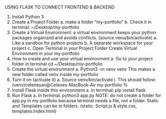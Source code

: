 USING FLASK TO CONNECT FRONTEND & BACKEND
1.	Install Python 3 
2.	Create a Project Folder
a.	 make a folder “my-portfolio”
b.	Check it in terminal: ~/Desktop/my-portfolio 
3.	Create a Virtual Environment: a virtual environment keeps your python packages organized and avoids conflicts. (source venu/bin/activate) 
a.	Like a sandbox for python projects
b.	A separate workspace for your project
c.	Open Terminal in your Project Folder 
Create Virtual Environment in your my-portfolio 
1.	How to create and use your virtual environment
a.	Go to your project folder in terminal
cd ~/Desktop/my-portfolio
2.	Create the virtual environment 
a.	Python3 -m venv venv 
This makes a new folder called venv inside my-portfolio
3.	Turn it on (activate it)
a.	Source  venv/bin/activate 
i.	This should follow: (venv)celenesan@Celenes-MacBook-Air my-portfolio %
4.	Install Flask inside this environment 
a.	In terminal: pip install flask 
5.	Run Flask
a.	In terminal: python3 app.py 
NOTE: do not create a folder for app.py in my-portfolio because terminal needs a file, not a folder. Static and Templates can be in folders. (static: Script.js & style.css, templates:Index.html)
